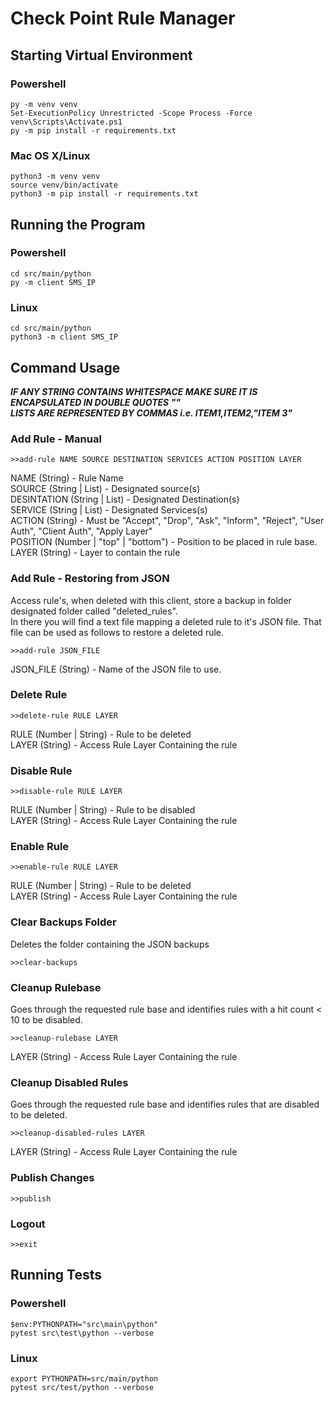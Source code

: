 Check Point Rule Manager
========================
Starting Virtual Environment
----------------------------
### Powershell
```
py -m venv venv
Set-ExecutionPolicy Unrestricted -Scope Process -Force
venv\Scripts\Activate.ps1
py -m pip install -r requirements.txt
```

### Mac OS X/Linux
```
python3 -m venv venv
source venv/bin/activate
python3 -m pip install -r requirements.txt
```

Running the Program
-------------------
### Powershell
```
cd src/main/python
py -m client SMS_IP
```

### Linux
```
cd src/main/python
python3 -m client SMS_IP
```

Command Usage
-------------
***IF ANY STRING CONTAINS WHITESPACE MAKE SURE IT IS ENCAPSULATED IN DOUBLE QUOTES ""***  
***LISTS ARE REPRESENTED BY COMMAS i.e. ITEM1,ITEM2,"ITEM 3"***
### Add Rule - Manual
```
>>add-rule NAME SOURCE DESTINATION SERVICES ACTION POSITION LAYER
```
NAME (String) - Rule Name  
SOURCE (String | List) - Designated source(s)  
DESINTATION (String | List) - Designated Destination(s)  
SERVICE (String | List) - Designated Services(s)  
ACTION (String) - Must be "Accept", "Drop", "Ask", "Inform", "Reject", "User Auth", "Client Auth", "Apply Layer"  
POSITION (Number | "top" | "bottom") - Position to be placed in rule base.
LAYER (String) - Layer to contain the rule  

### Add Rule - Restoring from JSON
Access rule's, when deleted with this client, store a backup in folder designated folder called "deleted_rules".  
In there you will find a text file mapping a deleted rule to it's JSON file. That file can be used as follows to restore a deleted rule.
```
>>add-rule JSON_FILE
```
JSON_FILE (String) - Name of the JSON file to use.

### Delete Rule
```
>>delete-rule RULE LAYER
```
RULE (Number | String) - Rule to be deleted  
LAYER (String) - Access Rule Layer Containing the rule

### Disable Rule
```
>>disable-rule RULE LAYER
```
RULE (Number | String) - Rule to be disabled  
LAYER (String) - Access Rule Layer Containing the rule

### Enable Rule
```
>>enable-rule RULE LAYER
```
RULE (Number | String) - Rule to be deleted  
LAYER (String) - Access Rule Layer Containing the rule

### Clear Backups Folder
Deletes the folder containing the JSON backups
```
>>clear-backups
```

### Cleanup Rulebase
Goes through the requested rule base and identifies rules with a hit count < 10 to be disabled.
```
>>cleanup-rulebase LAYER
```
LAYER (String) - Access Rule Layer Containing the rule

### Cleanup Disabled Rules
Goes through the requested rule base and identifies rules that are disabled to be deleted.
```
>>cleanup-disabled-rules LAYER
```
LAYER (String) - Access Rule Layer Containing the rule

### Publish Changes
```
>>publish
```
### Logout
```
>>exit
```

Running Tests
-------------
### Powershell
```
$env:PYTHONPATH="src\main\python"
pytest src\test\python --verbose
```

### Linux
```
export PYTHONPATH=src/main/python
pytest src/test/python --verbose
```